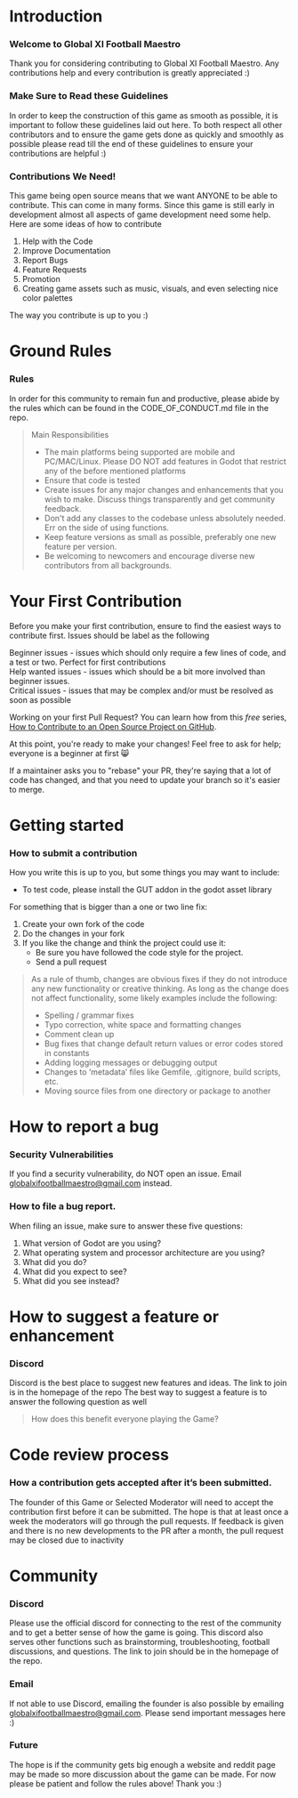 # Introduction

### Welcome to Global XI Football Maestro 

Thank you for considering contributing to Global XI Football Maestro. Any contributions help and every contribution is greatly appreciated :)

### Make Sure to Read these Guidelines

In order to keep the construction of this game as smooth as possible, it is important to follow these guidelines laid out here. To both respect all other contributors and to ensure the game gets done as quickly and smoothly as possible please read till the end of these guidelines to ensure your contributions are helpful :)

### Contributions We Need!

This game being open source means that we want ANYONE to be able to contribute. This can come in many forms. Since this game is still early in development almost all aspects of game development need some help. Here are some ideas of how to contribute
1. Help with the Code
2. Improve Documentation
3. Report Bugs
4. Feature Requests
5. Promotion
6. Creating game assets such as music, visuals, and even selecting nice color palettes

The way you contribute is up to you :)


# Ground Rules
### Rules

In order for this community to remain fun and productive, please abide by the rules which can be found in the CODE_OF_CONDUCT.md file in the repo.

> Main Responsibilities
> * The main platforms being supported are mobile and PC/MAC/Linux. Please DO NOT add features in Godot that restrict any of the before mentioned platforms
> * Ensure that code is tested 
> * Create issues for any major changes and enhancements that you wish to make. Discuss things transparently and get community feedback.
> * Don't add any classes to the codebase unless absolutely needed. Err on the side of using functions.
> * Keep feature versions as small as possible, preferably one new feature per version.
> * Be welcoming to newcomers and encourage diverse new contributors from all backgrounds. 

# Your First Contribution
Before you make your first contribution, ensure to find the easiest ways to contribute first. Issues should be label as the following

Beginner issues - issues which should only require a few lines of code, and a test or two. Perfect for first contributions <br />
Help wanted issues - issues which should be a bit more involved than beginner issues. <br />
Critical issues - issues that may be complex and/or must be resolved as soon as possible <br />


Working on your first Pull Request? You can learn how from this *free* series, [How to Contribute to an Open Source Project on GitHub](https://egghead.io/series/how-to-contribute-to-an-open-source-project-on-github).



At this point, you're ready to make your changes! Feel free to ask for help; everyone is a beginner at first :smile_cat:

If a maintainer asks you to "rebase" your PR, they're saying that a lot of code has changed, and that you need to update your branch so it's easier to merge.

# Getting started
### How to submit a contribution
How you write this is up to you, but some things you may want to include:


* To test code, please install the GUT addon in the godot asset library


For something that is bigger than a one or two line fix:

1. Create your own fork of the code
2. Do the changes in your fork
3. If you like the change and think the project could use it:
    * Be sure you have followed the code style for the project.
    * Send a pull request



>As a rule of thumb, changes are obvious fixes if they do not introduce any new functionality or creative thinking. As long as the change does not affect functionality, some likely examples include the following:
>* Spelling / grammar fixes
>* Typo correction, white space and formatting changes
>* Comment clean up
>* Bug fixes that change default return values or error codes stored in constants
>* Adding logging messages or debugging output
>* Changes to ‘metadata’ files like Gemfile, .gitignore, build scripts, etc.
>* Moving source files from one directory or package to another

# How to report a bug
### Security Vulnerabilities
If you find a security vulnerability, do NOT open an issue. Email globalxifootballmaestro@gmail.com instead.

### How to file a bug report.


When filing an issue, make sure to answer these five questions:

1. What version of Godot are you using?
2. What operating system and processor architecture are you using?
3. What did you do?
4. What did you expect to see?
5. What did you see instead?

# How to suggest a feature or enhancement
### Discord

Discord is the best place to suggest new features and ideas. The link to join is in the homepage of the repo
The best way to suggest a feature is to answer the following question as well

> How does this benefit everyone playing the Game?


# Code review process
### How a contribution gets accepted after it’s been submitted.
The founder of this Game or Selected Moderator will need to accept the contribution first before it can be submitted. The hope is that at least once a week the moderators will go through the pull requests. 
If feedback is given and there is no new developments to the PR after a month, the pull request may be closed due to inactivity

# Community
### Discord 

Please use the official discord for connecting to the rest of the community and to get a better sense of how the game is going. This discord also serves other functions such as brainstorming, troubleshooting, football discussions, and questions. 
The link to join should be in the homepage of the repo. 

### Email

If not able to use Discord, emailing the founder is also possible by emailing globalxifootballmaestro@gmail.com. Please send important messages here :)

### Future
The hope is if the community gets big enough a website and reddit page may be made so more discussion about the game can be made. For now please be patient and follow the rules above! Thank you :)
